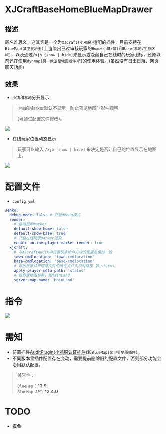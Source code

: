 # XJCraftBaseHomeBlueMapDrawer

## 描述

顾名难思义，这其实是一个为`XJCraft(小鸡服)`适配的插件，目前支持在`BlueMap(某卫星地图)`上渲染出已过审核玩家的`Home(小镇/家)`和`Base(基地/生存区域)`，以及通过`/xjb [show | hide]`来显示或隐藏自己在线时的玩家图标，还原以前还在使用`dynmap(另一款卫星地图插件)`时的使用体验。(虽然没有日出日落、网页聊天功能)


## 效果

- `小镇`和`基地`分开显示

> `小镇`的Marker默认不显示，防止预览地图时影响观察
>
> (可通过配置文件修改)。

![](https://gcore.jsdelivr.net/gh/Shinyoki/images_repository/blog_images/20220814145417.png)

- 在线玩家位置动态显示
> 玩家可以输入 `/xjb [show | hide]` 来决定是否让自己的位置显示在地图上。
> 
![](https://gcore.jsdelivr.net/gh/Shinyoki/images_repository/blog_images/20230205210005.png)

# 配置文件

- `config.yml`

```yml
senko:
  debug-mode: false # 开启debug模式
  render:
    # 自动显示marker
    default-show-home: false
    default-show-base: true
    # 开启在线玩家Marker渲染
    enable-online-player-marker-render: true
  xjcraft:
    # 与XJcraftAudit中设置玩家命令方块的配置名保持一致
    town-cmdlocation: 'town-cmdlocation'
    base-cmdlocation: 'base-cmdlocation'
    # 存放玩家认证信息文件的所在文件夹相对路径 如 status
    apply-player-meta-path: 'status'
    # 服务器地图名称，如MainLand
    server-map-name: 'MainLand'
```

# 指令

![](https://gcore.jsdelivr.net/gh/Shinyoki/images_repository/blog_images/20230205210404.png)

# 需知

- 前置插件[AuditPlugin(小鸡服认证插件)](https://github.com/XJcraft/XJCraftAudit)和`BlueMap(某卫星地图插件)`。
- 不同版本里插件配置存在变动，需要提前删除旧的配置文件，否则部分功能会沿用默认配置。

> 兼容性：
>
> `BlueMap`：**^3.9**<br/>
> `BlueMap-API`: **^2.4.0**

# TODO

- 摸鱼